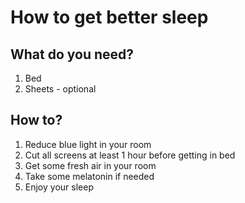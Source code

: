 # How to get better sleep
## What do you need?

1. Bed 
2. Sheets - optional

## How to?

1. Reduce blue light in your room
2. Cut all screens at least 1 hour before getting in bed
3. Get some fresh air in your room
4. Take some melatonin if needed
5. Enjoy your sleep 

